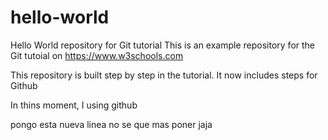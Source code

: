 # hello-world
Hello World repository for Git tutorial
This is an example repository for the Git tutoial on https://www.w3schools.com

This repository is built step by step in the tutorial.
It now includes steps for Github

In thins moment, I using github 

pongo esta nueva linea no se que mas poner jaja
